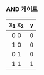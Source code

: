 ### AND 게이트
|x<sub>1</sub>  x<sub>2</sub>| y |
|:--------:|:--:|
| 0     0 |0|
| 1     0 |0|
| 0     1 |0|
| 1     1 |1|
